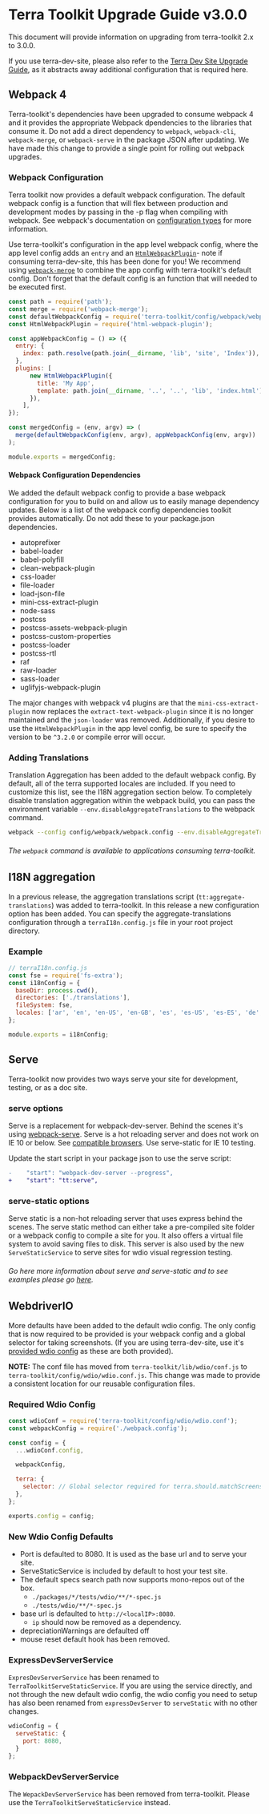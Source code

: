 # Terra Toolkit Upgrade Guide v3.0.0
This document will provide information on upgrading from terra-toolkit 2.x to 3.0.0.

If you use terra-dev-site, please also refer to the [Terra Dev Site Upgrade Guide](https://github.com/cerner/terra-dev-site/blob/master/docs/TerraDevSiteUpgradeGuide-v0.5.0.md), as it abstracts away additional configuration that is required here.


## Webpack 4
Terra-toolkit's dependencies have been upgraded to consume webpack 4 and it provides the appropriate Webpack dpendencies to the libraries that consume it. Do not add a direct dependency to `webpack`, `webpack-cli`, `webpack-merge`, or `webpack-serve` in the package JSON after updating. We have made this change to provide a single point for rolling out webpack upgrades.

### Webpack Configuration
Terra toolkit now provides a default webpack configuration. The default webpack config is a function that will flex between production and development modes by passing in the -p flag when compiling with webpack. See webpack's documentation on [configuration types](https://webpack.js.org/configuration/configuration-types/) for more information.

Use terra-toolkit's configuration in the app level webpack config, where the app level config adds an `entry` and an [`HtmlWebpackPlugin`](https://github.com/jantimon/html-webpack-plugin)- note if consuming terra-dev-site, this has been done for you! We recommend using [`webpack-merge`](https://github.com/survivejs/webpack-merge) to combine the app config with terra-toolkit's default config. Don't forget that the default config is an function that will needed to be executed first.

```javascript
const path = require('path');
const merge = require('webpack-merge');
const defaultWebpackConfig = require('terra-toolkit/config/webpack/webpack.config');
const HtmlWebpackPlugin = require('html-webpack-plugin');

const appWebpackConfig = () => ({
  entry: {
    index: path.resolve(path.join(__dirname, 'lib', 'site', 'Index')),
  },
  plugins: [
      new HtmlWebpackPlugin({
        title: 'My App',
        template: path.join(__dirname, '..', '..', 'lib', 'index.html'),
      }),
    ],
});

const mergedConfig = (env, argv) => (
  merge(defaultWebpackConfig(env, argv), appWebpackConfig(env, argv))
);

module.exports = mergedConfig;
```

#### Webpack Configuration Dependencies

We added the default webpack config to provide a base webpack configuration for you to build on and allow us to easily manage dependency updates. Below is a list of the webpack config dependencies toolkit provides automatically. Do not add these to your package.json dependencies.
- autoprefixer
- babel-loader
- babel-polyfill
- clean-webpack-plugin
- css-loader
- file-loader
- load-json-file
- mini-css-extract-plugin
- node-sass
- postcss
- postcss-assets-webpack-plugin
- postcss-custom-properties
- postcss-loader
- postcss-rtl
- raf
- raw-loader
- sass-loader
- uglifyjs-webpack-plugin

The major changes with webpack v4 plugins are that the `mini-css-extract-plugin` now replaces the  `extract-text-webpack-plugin` since it is no longer maintained and the `json-loader` was removed. Additionally, if you desire to use the `HtmlWebpackPlugin` in the app level config, be sure to specify the version to be `^3.2.0` or compile error will occur.

### Adding Translations
Translation Aggregation has been added to the default webpack config. By default, all of the terra supported locales are included. If you need to customize this list, see the I18N aggregation section below. To completely disable translation aggregation within the webpack build, you can pass the environment variable `--env.disableAggregateTranslations` to the webpack command.

```bash
webpack --config config/webpack/webpack.config --env.disableAggregateTranslations
```

###### The `webpack` command is available to applications consuming terra-toolkit.

## I18N aggregation
In a previous release, the aggregation translations script (`tt:aggregate-translations`) was added to terra-toolkit. In this release a new configuration option has been added. You can specify the aggregate-translations configuration through a `terraI18n.config.js` file in your root project directory.

### Example
```javascript
// terraI18n.config.js
const fse = require('fs-extra');
const i18nConfig = {
  baseDir: process.cwd(),
  directories: ['./translations'],
  fileSystem: fse,
  locales: ['ar', 'en', 'en-US', 'en-GB', 'es', 'es-US', 'es-ES', 'de', 'fi-FI', 'fr', 'fr-FR', 'nl', 'nl-BE', 'pt', 'pt-BR'],
};

module.exports = i18nConfig;
```

## Serve
Terra-toolkit now provides two ways serve your site for development, testing, or as a doc site.

### serve options
Serve is a replacement for webpack-dev-server. Behind the scenes it's using [webpack-serve](https://github.com/webpack-contrib/webpack-serve).
Serve is a hot reloading server and does not work on IE 10 or below. See [compatible browsers](https://caniuse.com/#feat=websockets). Use serve-static for IE 10 testing.

Update the start script in your package json to use the serve script:
```diff
-    "start": "webpack-dev-server --progress",
+    "start": "tt:serve",
```

### serve-static options
Serve static is a non-hot reloading server that uses express behind the scenes. The serve static method can either take a pre-compiled site folder or a webpack config to compile a site for you. It also offers a virtual file system to avoid saving files to disk. This server is also used by the new `ServeStaticService` to serve sites for wdio visual regression testing.

###### Go here more information about serve and serve-static and to see examples please go [here](https://github.com/cerner/terra-toolkit/tree/master/scripts/serve).

## WebdriverIO
More defaults have been added to the default wdio config. The only config that is now required to be provided is your webpack config and a global selector for taking screenshots. (If you are using terra-dev-site, use it's [provided wdio config](https://github.com/cerner/terra-dev-site/blob/master/config/wdio/wdio.conf.js) as these are both provided).

**NOTE:** The conf file has moved from `terra-toolkit/lib/wdio/conf.js` to `terra-toolkit/config/wdio/wdio.conf.js`. This change was made to provide a consistent location for our reusable configuration files.

### Required Wdio Config
```javascript
const wdioConf = require('terra-toolkit/config/wdio/wdio.conf');
const webpackConfig = require('./webpack.config');

const config = {
  ...wdioConf.config,

  webpackConfig,

  terra: {
    selector: // Global selector required for terra.should.matchScreenshot()
  },
};

exports.config = config;
```

### New Wdio Config Defaults
* Port is defaulted to 8080. It is used as the base url and to serve your site.
* ServeStaticService is included by default to host your test site.
* The default specs search path now supports mono-repos out of the box.
    * `./packages/*/tests/wdio/**/*-spec.js`
    * `./tests/wdio/**/*-spec.js`
* base url is defaulted to `http://<localIP>:8080`.
    * `ip` should now be removed as a dependency.
* depreciationWarnings are defaulted off
* mouse reset default hook has been removed.

### ExpressDevServerService
`ExpresDevServerService` has been renamed to `TerraToolkitServeStaticService`. If you are using the service directly, and not through the new default wdio config, the wdio config you need to setup has also been renamed from `expressDevServer` to `serveStatic` with no other changes.

```javascript
wdioConfig = {
  serveStatic: {
    port: 8080,
  }
};
```

### WebpackDevServerService
The `WepackDevServerService` has been removed from terra-toolkit. Please use the `TerraToolkitServeStaticService` instead.

